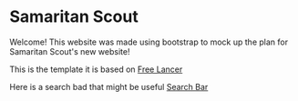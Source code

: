 # Samaritan Scout
Welcome! This website was made using bootstrap to mock up the plan for Samaritan Scout's new website!

This is the template it is based on [Free Lancer](https://startbootstrap.com/theme/freelancer)

Here is a search bad that might be useful [Search Bar](https://colorlib.com/etc/searchf/colorlib-search-2/)
